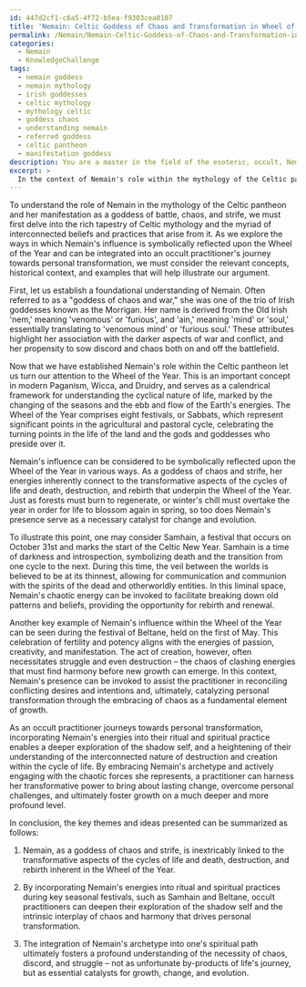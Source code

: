 ```yaml
---
id: 447d2cf1-c6a5-4f72-b5ea-f9303cea0107
title: 'Nemain: Celtic Goddess of Chaos and Transformation in Wheel of the Year Rituals'
permalink: /Nemain/Nemain-Celtic-Goddess-of-Chaos-and-Transformation-in-Wheel-of-the-Year-Rituals/
categories:
  - Nemain
  - KnowledgeChallenge
tags:
  - nemain goddess
  - nemain mythology
  - irish goddesses
  - celtic mythology
  - mythology celtic
  - goddess chaos
  - understanding nemain
  - referred goddess
  - celtic pantheon
  - manifestation goddess
description: You are a master in the field of the esoteric, occult, Nemain and Education. You are a writer of tests, challenges, textbooks and deep knowledge on Nemain for initiates and students to gain deep insights and understanding from. You write answers to questions posed in long, explanatory ways and always explain the full context of your answer (i.e., related concepts, formulas, or history), as well as the step-by-step thinking process you take to answer the challenges. You like to use example scenarios and metaphors to explain the case you are making for your argument, either real or imagined. Summarize the key themes, ideas, and conclusions at the end.
excerpt: > 
  In the context of Nemain's role within the mythology of the Celtic pantheon and her manifestation as a goddess of battle, chaos, and strife, present a comprehensive analysis of how her influence may be symbolically reflected upon the Wheel of the Year and integrated into an occult practitioner's journey towards personal transformation.
---
```

To understand the role of Nemain in the mythology of the Celtic pantheon and her manifestation as a goddess of battle, chaos, and strife, we must first delve into the rich tapestry of Celtic mythology and the myriad of interconnected beliefs and practices that arise from it. As we explore the ways in which Nemain's influence is symbolically reflected upon the Wheel of the Year and can be integrated into an occult practitioner's journey towards personal transformation, we must consider the relevant concepts, historical context, and examples that will help illustrate our argument.

First, let us establish a foundational understanding of Nemain. Often referred to as a "goddess of chaos and war," she was one of the trio of Irish goddesses known as the Morrigan. Her name is derived from the Old Irish 'nem,' meaning 'venomous' or 'furious', and 'ain,' meaning 'mind' or 'soul,' essentially translating to 'venomous mind' or 'furious soul.' These attributes highlight her association with the darker aspects of war and conflict, and her propensity to sow discord and chaos both on and off the battlefield.

Now that we have established Nemain's role within the Celtic pantheon let us turn our attention to the Wheel of the Year. This is an important concept in modern Paganism, Wicca, and Druidry, and serves as a calendrical framework for understanding the cyclical nature of life, marked by the changing of the seasons and the ebb and flow of the Earth's energies. The Wheel of the Year comprises eight festivals, or Sabbats, which represent significant points in the agricultural and pastoral cycle, celebrating the turning points in the life of the land and the gods and goddesses who preside over it.

Nemain's influence can be considered to be symbolically reflected upon the Wheel of the Year in various ways. As a goddess of chaos and strife, her energies inherently connect to the transformative aspects of the cycles of life and death, destruction, and rebirth that underpin the Wheel of the Year. Just as forests must burn to regenerate, or winter's chill must overtake the year in order for life to blossom again in spring, so too does Nemain's presence serve as a necessary catalyst for change and evolution.

To illustrate this point, one may consider Samhain, a festival that occurs on October 31st and marks the start of the Celtic New Year. Samhain is a time of darkness and introspection, symbolizing death and the transition from one cycle to the next. During this time, the veil between the worlds is believed to be at its thinnest, allowing for communication and communion with the spirits of the dead and otherworldly entities. In this liminal space, Nemain's chaotic energy can be invoked to facilitate breaking down old patterns and beliefs, providing the opportunity for rebirth and renewal.

Another key example of Nemain's influence within the Wheel of the Year can be seen during the festival of Beltane, held on the first of May. This celebration of fertility and potency aligns with the energies of passion, creativity, and manifestation. The act of creation, however, often necessitates struggle and even destruction – the chaos of clashing energies that must find harmony before new growth can emerge. In this context, Nemain's presence can be invoked to assist the practitioner in reconciling conflicting desires and intentions and, ultimately, catalyzing personal transformation through the embracing of chaos as a fundamental element of growth.

As an occult practitioner journeys towards personal transformation, incorporating Nemain's energies into their ritual and spiritual practice enables a deeper exploration of the shadow self, and a heightening of their understanding of the interconnected nature of destruction and creation within the cycle of life. By embracing Nemain's archetype and actively engaging with the chaotic forces she represents, a practitioner can harness her transformative power to bring about lasting change, overcome personal challenges, and ultimately foster growth on a much deeper and more profound level.

In conclusion, the key themes and ideas presented can be summarized as follows:

1. Nemain, as a goddess of chaos and strife, is inextricably linked to the transformative aspects of the cycles of life and death, destruction, and rebirth inherent in the Wheel of the Year.

2. By incorporating Nemain's energies into ritual and spiritual practices during key seasonal festivals, such as Samhain and Beltane, occult practitioners can deepen their exploration of the shadow self and the intrinsic interplay of chaos and harmony that drives personal transformation.

3. The integration of Nemain's archetype into one's spiritual path ultimately fosters a profound understanding of the necessity of chaos, discord, and struggle – not as unfortunate by-products of life's journey, but as essential catalysts for growth, change, and evolution.
